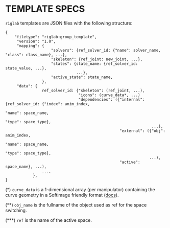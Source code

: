 TEMPLATE SPECS
==============

`riglab` templates are JSON files with the following structure:

    {
        "filetype": "riglab:group_template",
         "version": "1.0",
         "mapping": {
                        "solvers": {ref_solver_id: {"name": solver_name, "class": class_name}, ...},
                        "skeleton": {ref_joint: new_joint, ...},
                        "states": {state_name: {ref_solver_id: state_value, ...},
                                   ...},
                        "active_state": state_name,
                    },
         "data": {
                    ref_solver_id: {"skeleton": (ref_joint, ...),
                                    "icons": (curve_data*, ...)
                                    "dependencies": ({"internal": {ref_solver_id: {"index": anim_index,
                                                                                   "name": space_name,
                                                                                   "type": space_type},
                                                                    ...},
                                                      "external": ({"obj": anim_index,
                                                                    "name": space_name,
                                                                    "type": space_type},
                                                                   ...),
                                                      "active": space_name}, ...),
                    ...,
                },
    }

(*) `curve_data` is a 1-dimensional array (per manipulator) containing the curve
geometry in a Softimage friendly format
([docs](http://download.autodesk.com/global/docs/softimage2012/en_us/sdkguide/si_om/NurbsCurveList.Get2.html)).

(**) `obj_name` is the fullname of the object used as ref for the space switching.

(***) `ref` is the name of the active space.
